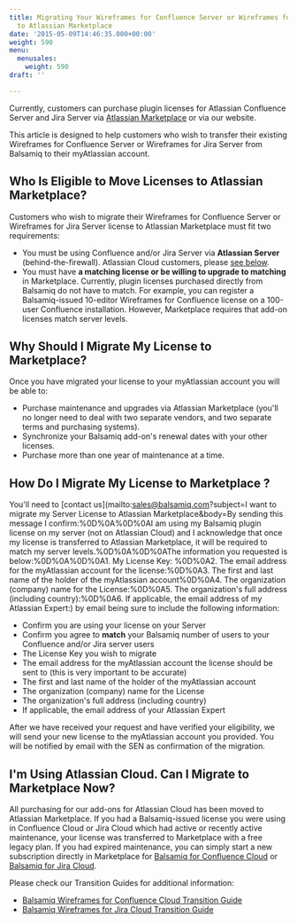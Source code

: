 ```yaml
---
title: Migrating Your Wireframes for Confluence Server or Wireframes for Jira Server Balsamiq License
  to Atlassian Marketplace
date: '2015-05-09T14:46:35.000+00:00'
weight: 590
menu:
  menusales:
    weight: 590
draft: ''

---
```


Currently, customers can purchase plugin licenses for Atlassian Confluence Server and Jira Server via [Atlassian Marketplace](/sales/marketplace/) or via our website.

This article is designed to help customers who wish to transfer their existing Wireframes for Confluence Server or Wireframes for Jira Server from Balsamiq to their myAtlassian account.

## Who Is Eligible to Move Licenses to Atlassian Marketplace?

Customers who wish to migrate their Wireframes for Confluence Server or Wireframes for Jira Server license to Atlassian Marketplace must fit two requirements:

*   You must be using Confluence and/or Jira Server via **Atlassian Server** (behind-the-firewall). Atlassian Cloud customers, please [see below](#i-m-using-atlassian-cloud-can-i-migrate-to-marketplace-now).
*   You must have **a matching license or be willing to upgrade to matching** in Marketplace. Currently, plugin licenses purchased directly from Balsamiq do not have to match. For example, you can register a Balsamiq-issued 10-editor Wireframes for Confluence license on a 100-user Confluence installation. However, Marketplace requires that add-on licenses match server levels.

## Why Should I Migrate My License to Marketplace?

Once you have migrated your license to your myAtlassian account you will be able to:

*   Purchase maintenance and upgrades via Atlassian Marketplace (you'll no longer need to deal with two separate vendors, and two separate terms and purchasing systems).
*   Synchronize your Balsamiq add-on's renewal dates with your other licenses.
*   Purchase more than one year of maintenance at a time.

## How Do I Migrate My License to Marketplace ?

You'll need to [contact us](mailto:sales@balsamiq.com?subject=I want to migrate my Server License to Atlassian Marketplace&body=By sending this message I confirm:%0D%0A%0D%0AI am using my Balsamiq plugin license on my server (not on Atlassian Cloud\) and I acknowledge that once my license is transferred to Atlassian Marketplace, it will be required to match my server levels.%0D%0A%0D%0AThe information you requested is below:%0D%0A%0D%0A1\. My License Key: %0D%0A2\. The email address for the myAtlassian account for the license:%0D%0A3\. The first and last name of the holder of the myAtlassian account%0D%0A4\. The organization (company\) name for the License:%0D%0A5\. The organization's full address (including country\):%0D%0A6\. If applicable, the email address of my Atlassian Expert:) by email being sure to include the following information:

*   Confirm you are using your license on your Server
*   Confirm you agree to **match** your Balsamiq number of users to your Confluence and/or Jira server users
*   The License Key you wish to migrate
*   The email address for the myAtlassian account the license should be sent to (this is very important to be accurate)
*   The first and last name of the holder of the myAtlassian account
*   The organization (company) name for the License
*   The organization's full address (including country)
*   If applicable, the email address of your Atlassian Expert

After we have received your request and have verified your eligibility, we will send your new license to the myAtlassian account you provided. You will be notified by email with the SEN as confirmation of the migration.

## I'm Using Atlassian Cloud. Can I Migrate to Marketplace Now?

All purchasing for our add-ons for Atlassian Cloud has been moved to Atlassian Marketplace. If you had a Balsamiq-issued license you were using in Confluence Cloud or Jira Cloud which had active or recently active maintenance, your license was transferred to Marketplace with a free legacy plan. If you had expired maintenance, you can simply start a new subscription directly in Marketplace for [Balsamiq for Confluence Cloud](https://marketplace.atlassian.com/apps/1213404/balsamiq-wireframes-for-confluence-cloud) or [Balsamiq for Jira Cloud](https://marketplace.atlassian.com/apps/1212796/balsamiq-wireframes-for-jira-cloud).

Please check our Transition Guides for additional information:

* [Balsamiq Wireframes for Confluence Cloud Transition Guide](https://docs.balsamiq.com/confluence/cloud/wireframes/transition-guide/)
* [Balsamiq Wireframes for Jira Cloud Transition Guide](https://docs.balsamiq.com/jira/cloud/wireframes/transition-guide/)
